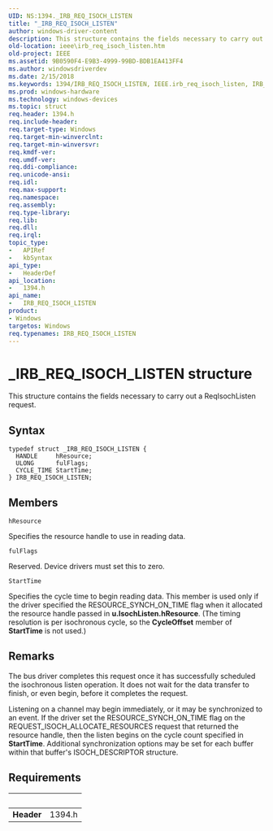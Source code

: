 ```yaml
---
UID: NS:1394._IRB_REQ_ISOCH_LISTEN
title: "_IRB_REQ_ISOCH_LISTEN"
author: windows-driver-content
description: This structure contains the fields necessary to carry out a ReqIsochListen request.
old-location: ieee\irb_req_isoch_listen.htm
old-project: IEEE
ms.assetid: 9B0590F4-E9B3-4999-99BD-BDB1EA413FF4
ms.author: windowsdriverdev
ms.date: 2/15/2018
ms.keywords: 1394/IRB_REQ_ISOCH_LISTEN, IEEE.irb_req_isoch_listen, IRB_REQ_ISOCH_LISTEN, IRB_REQ_ISOCH_LISTEN structure [Buses], _IRB_REQ_ISOCH_LISTEN
ms.prod: windows-hardware
ms.technology: windows-devices
ms.topic: struct
req.header: 1394.h
req.include-header: 
req.target-type: Windows
req.target-min-winverclnt: 
req.target-min-winversvr: 
req.kmdf-ver: 
req.umdf-ver: 
req.ddi-compliance: 
req.unicode-ansi: 
req.idl: 
req.max-support: 
req.namespace: 
req.assembly: 
req.type-library: 
req.lib: 
req.dll: 
req.irql: 
topic_type:
-	APIRef
-	kbSyntax
api_type:
-	HeaderDef
api_location:
-	1394.h
api_name:
-	IRB_REQ_ISOCH_LISTEN
product:
- Windows
targetos: Windows
req.typenames: IRB_REQ_ISOCH_LISTEN
---
```


# _IRB_REQ_ISOCH_LISTEN structure
This structure contains the fields necessary to carry out a ReqIsochListen request.

## Syntax
```
typedef struct _IRB_REQ_ISOCH_LISTEN {
  HANDLE     hResource;
  ULONG      fulFlags;
  CYCLE_TIME StartTime;
} IRB_REQ_ISOCH_LISTEN;
```

## Members


`hResource`

Specifies the resource handle to use in reading data.

`fulFlags`

Reserved. Device drivers must set this to zero.

`StartTime`

Specifies the cycle time to begin reading data. This member is used only if the driver specified the RESOURCE_SYNCH_ON_TIME flag when it allocated the resource handle passed in <b>u.IsochListen.hResource</b>. (The timing resolution is per isochronous cycle, so the <b>CycleOffset</b> member of <b>StartTime</b> is not used.)

## Remarks
The bus driver completes this request once it has successfully scheduled the isochronous listen operation. It does not wait for the data transfer to finish, or even begin, before it completes the request.

Listening on a channel may begin immediately, or it may be synchronized to an event. If the driver set the RESOURCE_SYNCH_ON_TIME flag on the REQUEST_ISOCH_ALLOCATE_RESOURCES request that returned the resource handle, then the listen begins on the cycle count specified in <b>StartTime</b>. Additional synchronization options may be set for each buffer within that buffer's ISOCH_DESCRIPTOR structure.

## Requirements
| &nbsp; | &nbsp; |
| ---- |:---- |
| **Header** | 1394.h |
